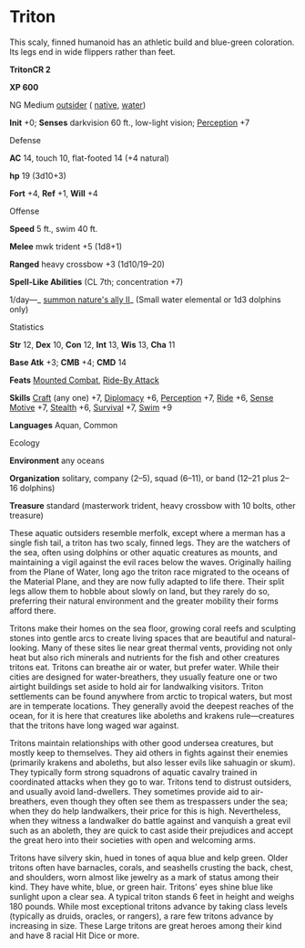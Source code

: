 # Triton

This scaly, finned humanoid has an athletic build and blue-green coloration. Its legs end in wide flippers rather than feet.

**TritonCR 2**

**XP 600**

NG Medium [outsider](/pathfinderRPG/prd/monsters/creatureTypes.html#_outsider) ( [native](/pathfinderRPG/prd/monsters/creatureTypes.html#_native-subtype), [water](/pathfinderRPG/prd/monsters/creatureTypes.html#_water-subtype))

**Init** +0; **Senses** darkvision 60 ft., low-light vision; [Perception](/pathfinderRPG/prd/additionalMonsters/../skills/perception.html#_perception) +7

Defense

**AC** 14, touch 10, flat-footed 14 (+4 natural)

**hp** 19 (3d10+3)

**Fort** +4, **Ref** +1, **Will** +4

Offense

**Speed** 5 ft., swim 40 ft.

**Melee** mwk trident +5 (1d8+1)

**Ranged** heavy crossbow +3 (1d10/19–20)

**Spell-Like Abilities** (CL 7th; concentration +7)

1/day—_ [summon nature's ally II](/pathfinderRPG/prd/additionalMonsters/../spells/summonNatureSAlly.html#_summon-nature-s-ally-ii)_ (Small water elemental or 1d3 dolphins only)

Statistics

**Str** 12, **Dex** 10, **Con** 12, **Int** 13, **Wis** 13, **Cha** 11

**Base Atk** +3; **CMB** +4; **CMD** 14

**Feats** [Mounted Combat](/pathfinderRPG/prd/additionalMonsters/../feats.html#_mounted-combat), [Ride-By Attack](/pathfinderRPG/prd/additionalMonsters/../feats.html#_ride-by-attack)

**Skills** [Craft](/pathfinderRPG/prd/additionalMonsters/../skills/craft.html#_craft) (any one) +7, [Diplomacy](/pathfinderRPG/prd/additionalMonsters/../skills/diplomacy.html#_diplomacy) +6, [Perception](/pathfinderRPG/prd/additionalMonsters/../skills/perception.html#_perception) +7, [Ride](/pathfinderRPG/prd/additionalMonsters/../skills/ride.html#_ride) +6, [Sense Motive](/pathfinderRPG/prd/additionalMonsters/../skills/senseMotive.html#_sense-motive) +7, [Stealth](/pathfinderRPG/prd/additionalMonsters/../skills/stealth.html#_stealth) +6, [Survival](/pathfinderRPG/prd/additionalMonsters/../skills/survival.html#_survival) +7, [Swim](/pathfinderRPG/prd/additionalMonsters/../skills/swim.html#_swim) +9

**Languages** Aquan, Common

Ecology

**Environment** any oceans

**Organization** solitary, company (2–5), squad (6–11), or band (12–21 plus 2–16 dolphins)

**Treasure** standard (masterwork trident, heavy crossbow with 10 bolts, other treasure)

These aquatic outsiders resemble merfolk, except where a merman has a single fish tail, a triton has two scaly, finned legs. They are the watchers of the sea, often using dolphins or other aquatic creatures as mounts, and maintaining a vigil against the evil races below the waves. Originally hailing from the Plane of Water, long ago the triton race migrated to the oceans of the Material Plane, and they are now fully adapted to life there. Their split legs allow them to hobble about slowly on land, but they rarely do so, preferring their natural environment and the greater mobility their forms afford there.

Tritons make their homes on the sea floor, growing coral reefs and sculpting stones into gentle arcs to create living spaces that are beautiful and natural-looking. Many of these sites lie near great thermal vents, providing not only heat but also rich minerals and nutrients for the fish and other creatures tritons eat. Tritons can breathe air or water, but prefer water. While their cities are designed for water-breathers, they usually feature one or two airtight buildings set aside to hold air for landwalking visitors. Triton settlements can be found anywhere from arctic to tropical waters, but most are in temperate locations. They generally avoid the deepest reaches of the ocean, for it is here that creatures like aboleths and krakens rule—creatures that the tritons have long waged war against.

Tritons maintain relationships with other good undersea creatures, but mostly keep to themselves. They aid others in fights against their enemies (primarily krakens and aboleths, but also lesser evils like sahuagin or skum). They typically form strong squadrons of aquatic cavalry trained in coordinated attacks when they go to war. Tritons tend to distrust outsiders, and usually avoid land-dwellers. They sometimes provide aid to air-breathers, even though they often see them as trespassers under the sea; when they do help landwalkers, their price for this is high. Nevertheless, when they witness a landwalker do battle against and vanquish a great evil such as an aboleth, they are quick to cast aside their prejudices and accept the great hero into their societies with open and welcoming arms.

Tritons have silvery skin, hued in tones of aqua blue and kelp green. Older tritons often have barnacles, corals, and seashells crusting the back, chest, and shoulders, worn almost like jewelry as a mark of status among their kind. They have white, blue, or green hair. Tritons' eyes shine blue like sunlight upon a clear sea. A typical triton stands 6 feet in height and weighs 180 pounds. While most exceptional tritons advance by taking class levels (typically as druids, oracles, or rangers), a rare few tritons advance by increasing in size. These Large tritons are great heroes among their kind and have 8 racial Hit Dice or more.

